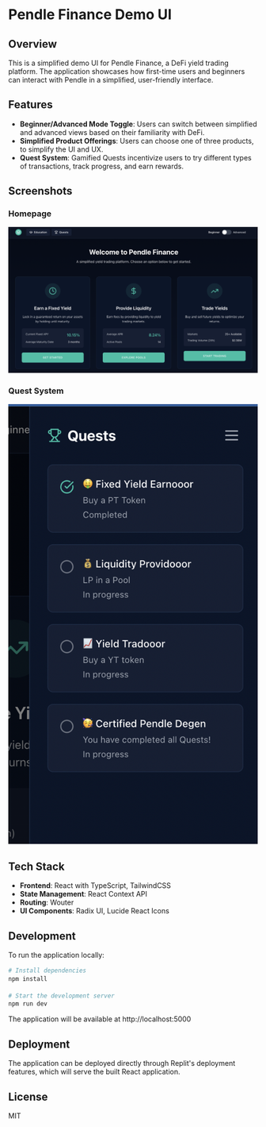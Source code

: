 
# Pendle Finance Demo UI

## Overview
This is a simplified demo UI for Pendle Finance, a DeFi yield trading platform. The application showcases how first-time users and beginners  can interact with Pendle in a simplified, user-friendly interface.

## Features
- **Beginner/Advanced Mode Toggle**: Users can switch between simplified and advanced views based on their familiarity with DeFi.
- **Simplified Product Offerings**: Users can choose one of three products, to simplify the UI and UX.
- **Quest System**: Gamified Quests incentivize users to try different types of transactions, track progress, and earn rewards.

## Screenshots

### Homepage
![Pendle Finance Homepage](./attached_assets/demo_home.png)

### Quest System
![Pendle Finance Quest System](./attached_assets/demo_quests.png)

## Tech Stack
- **Frontend**: React with TypeScript, TailwindCSS
- **State Management**: React Context API
- **Routing**: Wouter
- **UI Components**: Radix UI, Lucide React Icons


## Development
To run the application locally:

```bash
# Install dependencies
npm install

# Start the development server
npm run dev
```

The application will be available at http://localhost:5000

## Deployment
The application can be deployed directly through Replit's deployment features, which will serve the built React application.

## License
MIT
